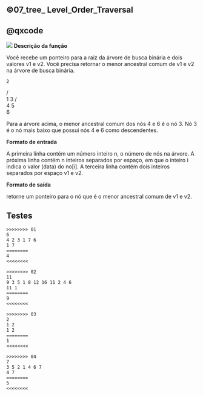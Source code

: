 ## ©07_tree_ Level_Order_Traversal
## @qxcode

![](__capa.jpg)
**Descrição da função**

Você recebe um ponteiro para a raiz da árvore de busca binária e dois valores v1 e v2. Você precisa retornar o menor ancestral comum de v1 e v2 na árvore de busca binária.


    2
   /  \
  1    3
      /  \
     4    5
           \
            6  


Para a árvore acima, o menor ancestral comum dos nós 4 e 6 é o nó 3. Nó 3 é o nó mais baixo que possui nós 4 e 6 como descendentes.

**Formato de entrada**

A primeira linha contém um número inteiro n, o número de nós na árvore.
A próxima linha contém n inteiros separados por espaço, em que o inteiro i indica o valor (data) do no[i].
A terceira linha contém dois inteiros separados por espaço v1 e v2.

**Formato de saída**

retorne um ponteiro para o nó que é o menor ancestral comum de v1 e v2.

## Testes

```
>>>>>>>> 01
6
4 2 3 1 7 6
1 7
========
4
<<<<<<<<

>>>>>>>> 02
11
9 3 5 1 8 12 16 11 2 4 6
11 1
========
9
<<<<<<<<

>>>>>>>> 03
2
1 2
1 2
========
1
<<<<<<<<

>>>>>>>> 04
7
3 5 2 1 4 6 7
4 7
========
5
<<<<<<<<
```
